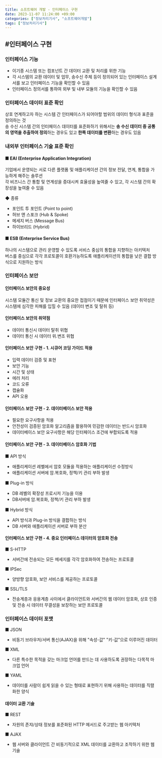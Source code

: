 ```yaml
---
title: 소프트웨어 개발 - 인터페이스 구현
date: 2023-11-07 11:24:00 +09:00
categories: ["정보처리기사", "소프트웨어개발"]
tags: ["정보처리기사"]
---
```


<span style="color:#f00"></span>

## #인터페이스 구현

### 인터페이스 기능

- 이기종 시스템 또는 컴포넌트 간 데이터 교환 및 처리를 위한 기능
- 각 시스템의 교환 데이터 및 업무, 송수신 주체 등이 정의되어 있는 인터페이스 설계서를 보고 인터페이스 기능을 확인할 수 있음
- 인터페이스 정의서를 통하여 외부 및 내부 모듈의 기능을 확인할 수 있음

### 인터페이스 데이터 표준 확인

상호 연계하고자 하는 시스템 간 인터페이스가 되어야할 범위의 데이터 형식과 표준을 정의하는 것  
송 수신 시스템 간의 인터페이스 데이터를 표준화하기 위해서는 **송 수신 데이터 중 공통의 영역을 추출하여 정의**하는 경우도 있고 **한쪽 데이터를 변환**하는 경우도 있음

### 내외부 인터페이스 기술 표준 확인

#### ■ EAI (Enterprise Application Integration)

기업에서 운영되는 서로 다른 플랫폼 및 애플리케이션 간의 정보 전달, 연계, 통합을 가능하게 해주는 솔루션  
각 비즈니스 간 통합 및 연계성을 증대시켜 효율성을 높여줄 수 있고, 각 시스템 간의 확장성을 높여줄 수 있음

◆ 종류

- 포인트 투 포인트 (Point to point)
- 허브 앤 스포크 (Hub & Spoke)
- 메세지 버스 (Message Bus)
- 하이브리드 (Hybrid)

#### ■ ESB (Enterprise Service Bus)

하나의 시스템으로 관리 운영할 수 있도록 서비스 중심의 통합을 지향하는 아키텍처  
버스를 중심으로 각각 프로토콜이 호환가능하도록 애플리케이션의 통합을 낮은 결합 방식으로 지원하는 방식

### 인터페이스 보안

#### 인터페이스 보안의 중요성

시스템 모듈간 통신 및 정보 교환의 중요한 접점이기 때문에 인터페이스 보안 취약성은 시스템에 심각한 피해를 입힐 수 있음 (데이터 변조 및 탈취 등)

#### 인터페이스 보안의 취약점

- 데이터 통신시 데이터 탈취 위협
- 데이터 통신 시 데이터 위.변조 위협

#### 인터페이스 보안 구현 - 1. 시큐어 코딩 가이드 적용

- 입력 데이터 검증 및 표현
- 보안 기능
- 시간 및 상태
- 에러 처리
- 코드 오류
- 캡슐화
- API 오용

#### 인터페이스 보안 구현 - 2. 데이터베이스 보안 적용

- 필요한 요구사항을 적용
- 안전성이 검증된 암호화 알고리즘을 활용하여 민감한 데이터는 반드시 암호화
- 데이터베이스 보안 요구사항은 해당 인터페이스 조건에 부합되도록 적용

#### 인터페이스 보안 구현 - 3. 데이터베이스 암호화 기법

■ API 방식

- 애플리케이션 레벨에서 암호 모듈을 적용하는 애플리케이션 수정방식
- 애플리케이션 서버에 암.복호화, 정책/키 관리 부하 발생

■ Plug-in 방식

- DB 레벨의 확장성 프로시저 기능을 이용
- DB서버에 암.복호화, 정책/키 관리 부하 발생

■ Hybrid 방식

- API 방식과 Plug-in 방식을 결합하는 방식
- DB 서버와 애플리케이션 서버로 부하 분산

#### 인터페이스 보안 구현 - 4. 중요 인터페이스 데이터의 암호화 전송

■ S-HTTP

- 서버간에 전송되는 모든 메세지를 각각 암호화하여 전송하는 프로토콜

■ IPSec

- 양방향 암호화, 보안 서비스를 제공하는 프로토콜

■ SSL/TLS

- 전송계층과 응용계층 사이에서 클라이언트와 서버간의 웹 데이터 암호화, 상호 인증 및 전송 시 데이터 무결성을 보장하는 보안 프로토콜

### 인터페이스 데이터 포맷

■ JSON

- 비동기 브라우저/서버 통신(AJAX)을 위해 "속성-값" "키-값"으로 이루어진 데이터

■ XML

- 다른 특수한 목적을 갖는 마크업 언어를 만드는 데 사용하도록 권장하는 다목적 마크업 언어

■ YAML

- 데이터를 사람이 쉽게 읽을 수 있는 형태로 표현하기 위해 사용하는 데이터를 직렬화한 양식

#### 데이터 교환 기술

■ REST

- 자원의 존쟈/상태 정보를 표준화된 HTTP 메서드로 주고받는 웹 아키텍처

■ AJAX

- 웹 서버와 클라이언트 간 비동기적으로 XML 데이터를 교환하고 조작하기 위한 웹 기술
